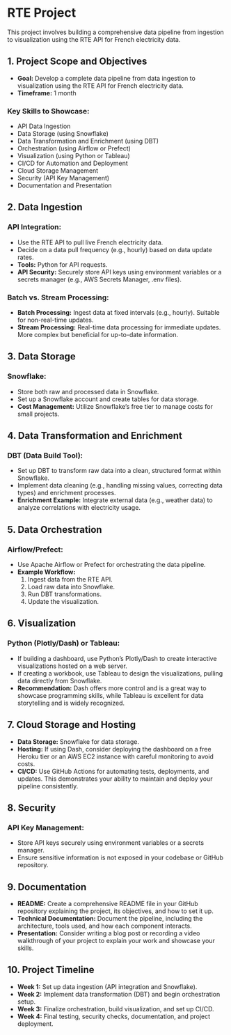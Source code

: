 # RTE Project

This project involves building a comprehensive data pipeline from ingestion to visualization using the RTE API for French electricity data.

## 1. Project Scope and Objectives

- **Goal:** Develop a complete data pipeline from data ingestion to visualization using the RTE API for French electricity data.
- **Timeframe:** 1 month

### Key Skills to Showcase:
- API Data Ingestion
- Data Storage (using Snowflake)
- Data Transformation and Enrichment (using DBT)
- Orchestration (using Airflow or Prefect)
- Visualization (using Python or Tableau)
- CI/CD for Automation and Deployment
- Cloud Storage Management
- Security (API Key Management)
- Documentation and Presentation

## 2. Data Ingestion

### API Integration:
- Use the RTE API to pull live French electricity data.
- Decide on a data pull frequency (e.g., hourly) based on data update rates.
- **Tools:** Python for API requests.
- **API Security:** Securely store API keys using environment variables or a secrets manager (e.g., AWS Secrets Manager, .env files).

### Batch vs. Stream Processing:
- **Batch Processing:** Ingest data at fixed intervals (e.g., hourly). Suitable for non-real-time updates.
- **Stream Processing:** Real-time data processing for immediate updates. More complex but beneficial for up-to-date information.

## 3. Data Storage

### Snowflake:
- Store both raw and processed data in Snowflake.
- Set up a Snowflake account and create tables for data storage.
- **Cost Management:** Utilize Snowflake’s free tier to manage costs for small projects.

## 4. Data Transformation and Enrichment

### DBT (Data Build Tool):
- Set up DBT to transform raw data into a clean, structured format within Snowflake.
- Implement data cleaning (e.g., handling missing values, correcting data types) and enrichment processes.
- **Enrichment Example:** Integrate external data (e.g., weather data) to analyze correlations with electricity usage.

## 5. Data Orchestration

### Airflow/Prefect:
- Use Apache Airflow or Prefect for orchestrating the data pipeline.
- **Example Workflow:**
  1. Ingest data from the RTE API.
  2. Load raw data into Snowflake.
  3. Run DBT transformations.
  4. Update the visualization.

## 6. Visualization

### Python (Plotly/Dash) or Tableau:
- If building a dashboard, use Python’s Plotly/Dash to create interactive visualizations hosted on a web server.
- If creating a workbook, use Tableau to design the visualizations, pulling data directly from Snowflake.
- **Recommendation:** Dash offers more control and is a great way to showcase programming skills, while Tableau is excellent for data storytelling and is widely recognized.

## 7. Cloud Storage and Hosting

- **Data Storage:** Snowflake for data storage.
- **Hosting:** If using Dash, consider deploying the dashboard on a free Heroku tier or an AWS EC2 instance with careful monitoring to avoid costs.
- **CI/CD:** Use GitHub Actions for automating tests, deployments, and updates. This demonstrates your ability to maintain and deploy your pipeline consistently.

## 8. Security

### API Key Management:
- Store API keys securely using environment variables or a secrets manager.
- Ensure sensitive information is not exposed in your codebase or GitHub repository.

## 9. Documentation

- **README:** Create a comprehensive README file in your GitHub repository explaining the project, its objectives, and how to set it up.
- **Technical Documentation:** Document the pipeline, including the architecture, tools used, and how each component interacts.
- **Presentation:** Consider writing a blog post or recording a video walkthrough of your project to explain your work and showcase your skills.

## 10. Project Timeline

- **Week 1:** Set up data ingestion (API integration and Snowflake).
- **Week 2:** Implement data transformation (DBT) and begin orchestration setup.
- **Week 3:** Finalize orchestration, build visualization, and set up CI/CD.
- **Week 4:** Final testing, security checks, documentation, and project deployment.

